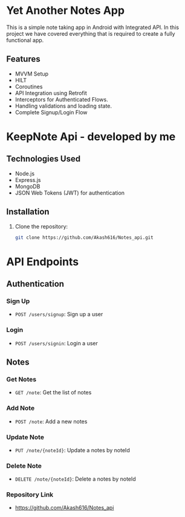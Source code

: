 
# Yet Another Notes App

This is a simple note taking app in Android with Integrated API. In this project we have covered everything that is required to create a fully functional app.



## Features

- MVVM Setup
- HILT
- Coroutines
- API Integration using Retrofit
- Interceptors for Authenticated Flows.
- Handling validations and loading state.
- Complete Signup/Login Flow 


# KeepNote Api - developed by me

## Technologies Used

- Node.js
- Express.js
- MongoDB
- JSON Web Tokens (JWT) for authentication

## Installation

1. Clone the repository:

   ```bash
   git clone https://github.com/Akash616/Notes_api.git


# API Endpoints

## Authentication

### Sign Up
- `POST /users/signup`: Sign up a user

### Login
- `POST /users/signin`: Login a user

## Notes

### Get Notes
- `GET /note`: Get the list of notes

### Add Note
- `POST /note`: Add a new notes 

### Update Note
- `PUT /note/{noteId}`: Update a notes by noteId

### Delete Note
- `DELETE /note/{noteId}`: Delete a notes by noteId

### Repository Link
- https://github.com/Akash616/Notes_api

